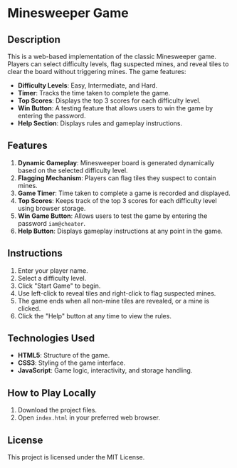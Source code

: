 # Minesweeper Game

## Description
This is a web-based implementation of the classic Minesweeper game. Players can select difficulty levels, flag suspected mines, and reveal tiles to clear the board without triggering mines. The game features:

- **Difficulty Levels**: Easy, Intermediate, and Hard.
- **Timer**: Tracks the time taken to complete the game.
- **Top Scores**: Displays the top 3 scores for each difficulty level.
- **Win Button**: A testing feature that allows users to win the game by entering the password.
- **Help Section**: Displays rules and gameplay instructions.

## Features
1. **Dynamic Gameplay**: Minesweeper board is generated dynamically based on the selected difficulty level.
2. **Flagging Mechanism**: Players can flag tiles they suspect to contain mines.
3. **Game Timer**: Time taken to complete a game is recorded and displayed.
4. **Top Scores**: Keeps track of the top 3 scores for each difficulty level using browser storage.
5. **Win Game Button**: Allows users to test the game by entering the password `iam@cheater`.
6. **Help Button**: Displays gameplay instructions at any point in the game.

## Instructions
1. Enter your player name.
2. Select a difficulty level.
3. Click "Start Game" to begin.
4. Use left-click to reveal tiles and right-click to flag suspected mines.
5. The game ends when all non-mine tiles are revealed, or a mine is clicked.
6. Click the "Help" button at any time to view the rules.

## Technologies Used
- **HTML5**: Structure of the game.
- **CSS3**: Styling of the game interface.
- **JavaScript**: Game logic, interactivity, and storage handling.

## How to Play Locally
1. Download the project files.
2. Open `index.html` in your preferred web browser.

## License
This project is licensed under the MIT License.
